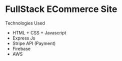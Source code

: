 # FullStack ECommerce Site 

Technologies Used
* HTML + CSS + Javascript
* Express Js
* Stripe API (Payment)
* Firebase
* AWS

